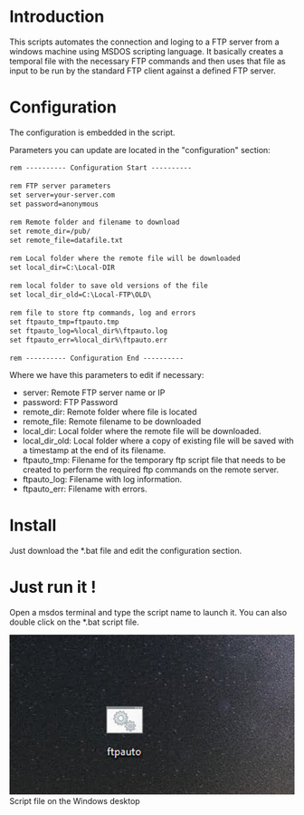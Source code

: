 # Introduction
This scripts automates the connection and loging to a FTP server from a windows machine using MSDOS scripting language.
It basically creates a temporal file with the necessary FTP commands and then uses that file as input to be run by the standard FTP client against a defined FTP server.

# Configuration
The configuration is embedded in the script.

Parameters you can update are located in the "configuration" section:

```console
rem ---------- Configuration Start ----------

rem FTP server parameters
set server=your-server.com
set password=anonymous

rem Remote folder and filename to download
set remote_dir=/pub/
set remote_file=datafile.txt

rem Local folder where the remote file will be downloaded
set local_dir=C:\Local-DIR

rem local folder to save old versions of the file
set local_dir_old=C:\Local-FTP\OLD\

rem file to store ftp commands, log and errors
set ftpauto_tmp=ftpauto.tmp
set ftpauto_log=%local_dir%\ftpauto.log
set ftpauto_err=%local_dir%\ftpauto.err

rem ---------- Configuration End ----------

```

Where we have this parameters to edit if necessary:

<ul>
  <li>server: Remote FTP server name or IP</li>
  <li>password: FTP Password</li>
  <li>remote_dir: Remote folder where file is located</li>
  <li>remote_file: Remote filename to be downloaded</li>
  <li>local_dir: Local folder where the remote file will be downloaded.</li>
  <li>local_dir_old: Local folder where a copy of existing file will be saved with a timestamp at the end of its filename.</li>
  <li>ftpauto_tmp: Filename for the temporary ftp script file that needs to be created to perform the required ftp commands on the remote server.</li>
  <li>ftpauto_log: Filename with log information.</li>
  <li>ftpauto_err: Filename with errors.</li>
</ul>

# Install
Just download the *.bat file and edit the configuration section.

# Just run it !
Open a msdos terminal and type the script name to launch it. You can also double click on the *.bat script file.

![Windows desktop](./images/windows.png) Script file on the Windows desktop
